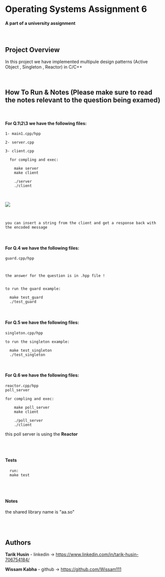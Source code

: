 

# Operating Systems Assignment 6

#### A part of a university assignment

</br>

## Project Overview

In this project we have implemented multipule design patterns (Active Object , Singleton , Reactor) in C/C++



</br>

## How To Run & Notes (Please make sure to read the notes relevant to the question being examed)

</br>

#### For **Q.1\2\3** we have the following files:
    
    1- main1.cpp/hpp

    2- server.cpp

    3- client.cpp

      for compling and exec: 
        
        make server
        make client 

        ./server
        ./client

</br>

![](imgs%5Creactor%20in%20action.png)

</br>

    you can insert a string from the client and get a response back with the encoded message




</br>

#### For **Q.4** we have the following files:

    guard.cpp/hpp



    the answer for the question is in .hpp file !


    to run the guard example:

      make test_guard
      ./test_guard



</br>

#### For **Q.5** we have the following files:

    singleton.cpp/hpp

    to run the singleton example:

      make test_singleton
      ./test_singleton

</br>

#### For **Q.6** we have the following files:

    reactor.cpp/hpp
    poll_server

    for compling and exec: 
        
        make poll_server
        make client 

        ./poll_server
        ./client



this poll server is using the **Reactor**



</br>
</br>

#### Tests

      run:
      make test

</br>
</br>

#### Notes

the shared library name is "aa.so"


</br>
</br>

## Authors

  **Tarik Husin**  - linkedin -> https://www.linkedin.com/in/tarik-husin-706754184/

  **Wissam Kabha**  - github -> https://github.com/Wissam111